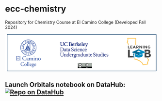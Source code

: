 # ecc-chemistry

Repository for Chemistry Course at El Camino College (Developed Fall 2024)

![img](https://raw.githubusercontent.com/ds-modules/ecc-textbook/refs/heads/main/modules/_static/ecc-header.png)

## Launch Orbitals notebook on DataHub: [![Repo on DataHub](https://img.shields.io/badge/Launch-El%20Camino%20College%20Datahub-blue.svg)](https://elcamino.cloudbank.2i2c.cloud/hub/user-redirect/git-pull?repo=https%3A%2F%2Fgithub.com%2Fds-modules%2Fecc-chemistry&urlpath=tree%2Fecc-chemistry%2FOrbitals.ipynb&branch=main)
